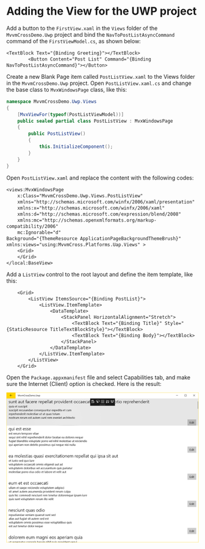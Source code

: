 # Adding the View for the UWP project

Add a button to the `FirstView.xaml` in the `Views` folder of the `MvvmCrossDemo.Uwp` project and bind the `NavToPostListAsyncCommand` command of the `FirstViewModel.cs`, as shown below:

```markup
<TextBlock Text="{Binding Greeting}"></TextBlock>
        <Button Content="Post List" Command="{Binding NavToPostListAsyncCommand}"></Button>
```

Create a new Blank Page item called `PostListView.xaml` to the Views folder in the `MvvmCrossDemo.Uwp` project. Open `PostListView.xaml.cs` and change the base class to `MvxWindowsPage` class, like this:

```csharp
namespace MvvmCrossDemo.Uwp.Views
{
    [MvxViewFor(typeof(PostListViewModel))]
    public sealed partial class PostListView : MvxWindowsPage
    {
        public PostListView()
        {
            this.InitializeComponent();
        }
    }
}
```

Open `PostListView.xaml` and replace the content with the following codes:

```markup
<views:MvxWindowsPage
    x:Class="MvvmCrossDemo.Uwp.Views.PostListView"
    xmlns="http://schemas.microsoft.com/winfx/2006/xaml/presentation"
    xmlns:x="http://schemas.microsoft.com/winfx/2006/xaml"
    xmlns:d="http://schemas.microsoft.com/expression/blend/2008"
    xmlns:mc="http://schemas.openxmlformats.org/markup-compatibility/2006"
    mc:Ignorable="d"
Background="{ThemeResource ApplicationPageBackgroundThemeBrush}"
xmlns:views="using:MvvmCross.Platforms.Uap.Views" >
    <Grid>
    </Grid>
</local:BaseView>
```

Add a `ListView` control to the root layout and define the item template, like this:

```markup
    <Grid>
        <ListView ItemsSource="{Binding PostList}">
            <ListView.ItemTemplate>
                <DataTemplate>
                    <StackPanel HorizontalAlignment="Stretch">
                        <TextBlock Text="{Binding Title}" Style="{StaticResource TitleTextBlockStyle}"></TextBlock>
                        <TextBlock Text="{Binding Body}"></TextBlock>
                    </StackPanel>
                </DataTemplate>
            </ListView.ItemTemplate>
        </ListView>
    </Grid>
```

Open the `Package.appxmanifest` file and select Capabilities tab, and make sure the Internet \(Client\) option is checked. Here is the result:

![](.gitbook/assets/image%20%2822%29.png)


